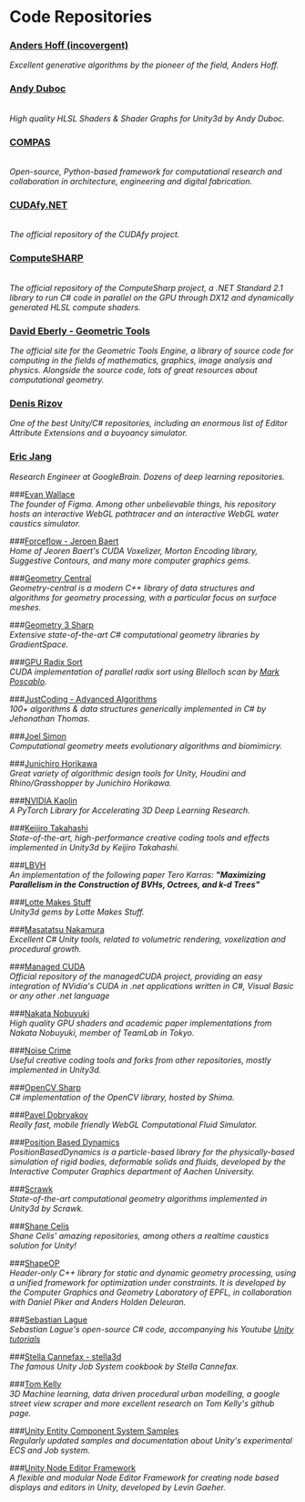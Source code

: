 Code Repositories
======
### [Anders Hoff (incovergent)](https://github.com/inconvergent)  
_Excellent generative algorithms by the pioneer of the field, Anders Hoff._  

### [Andy Duboc](https://github.com/andydbc)
</br> _High quality HLSL Shaders & Shader Graphs for Unity3d by Andy Duboc._

### [COMPAS](https://github.com/compas-dev/compas) 
</br> _Open-source, Python-based framework for computational research and collaboration in architecture, engineering and digital fabrication._

### [CUDAfy.NET](https://github.com/Cr33zz/CUDAfy.NET)
</br> _The official repository of the CUDAfy project._

### [ComputeSHARP](https://github.com/Sergio0694/ComputeSharp)
<br/> _The official repository of the ComputeSharp project, a .NET Standard 2.1 library to run C# code in parallel on the GPU through DX12 and dynamically generated HLSL compute shaders._

### [David Eberly - Geometric Tools](https://www.geometrictools.com/index.html)  
_The official site for the Geometric Tools Engine, a library of source code for computing in the fields of mathematics, graphics, image analysis and physics. Alongside the source code, lots of great resources about computational geometry._

### [Denis Rizov](https://github.com/dbrizov)  
_One of the best Unity/C# repositories, including an enormous list of Editor Attribute Extensions and a buyoancy simulator._

### [Eric Jang](https://github.com/ericjang)  
_Research Engineer at GoogleBrain. Dozens of deep learning repositories._

###[Evan Wallace](https://github.com/evanw?tab=repositories)  
_The founder of Figma. Among other unbelievable things, his repository hosts an interactive WebGL pathtracer and an interactive WebGL water caustics simulator._

###[Forceflow - Jeroen Baert](https://github.com/Forceflow?tab=repositories)  
_Home of Jeoren Baert's CUDA Voxelizer, Morton Encoding library, Suggestive Contours, and many more computer graphics gems._  

###[Geometry Central](https://github.com/nmwsharp/geometry-central)  
_Geometry-central is a modern C++ library of data structures and algorithms for geometry processing, with a particular focus on surface meshes._  

###[Geometry 3 Sharp](https://github.com/gradientspace/geometry3Sharp)  
_Extensive state-of-the-art C# computational geometry libraries by GradientSpace._

###[GPU Radix Sort](https://github.com/mark-poscablo/gpu-radix-sort)  
_CUDA implementation of parallel radix sort using Blelloch scan by [Mark Poscablo](https://github.com/mark-poscablo)._  

###[JustCoding - Advanced Algorithms](https://github.com/justcoding121/Advanced-Algorithms)  
_100+ algorithms & data structures generically implemented in C# by Jehonathan Thomas._

###[Joel Simon](https://github.com/joel-simon)  
_Computational geometry meets evolutionary algorithms and biomimicry._

###[Junichiro Horikawa](https://github.com/jhorikawa)  
_Great variety of algorithmic design tools for Unity, Houdini and Rhino/Grasshopper by Junichiro Horikawa._

###[NVIDIA Kaolin](https://github.com/NVIDIAGameWorks/kaolin)  
_A PyTorch Library for Accelerating 3D Deep Learning Research._

###[Keijiro Takahashi](https://github.com/keijiro)  
_State-of-the-art, high-performance creative coding tools and effects implemented in Unity3d by Keijiro Takahashi._

###[LBVH](https://github.com/ToruNiina/lbvh)  
_An implementation of the following paper Tero Karras: **"Maximizing Parallelism in the Construction of BVHs, Octrees, and k-d Trees"**_  
   
###[Lotte Makes Stuff](https://github.com/LotteMakesStuff)  
_Unity3d gems by Lotte Makes Stuff._

###[Masatatsu Nakamura](https://github.com/mattatz)  
_Excellent C# Unity tools, related to volumetric rendering, voxelization and procedural growth._

###[Managed CUDA](https://github.com/kunzmi/managedCuda)  
_Official repository of the managedCUDA project, providing an easy integration of NVidia's CUDA in .net applications written in C#, Visual Basic or any other .net language_

###[Nakata Nobuyuki](https://github.com/nobnak)  
_High quality GPU shaders and academic paper implementations from Nakata Nobuyuki, member of TeamLab in Tokyo._

###[Noise Crime](https://github.com/noisecrime)  
_Useful creative coding tools and forks from other repositories, mostly implemented in Unity3d._

###[OpenCV Sharp](https://github.com/shimat/opencvsharp)  
_C# implementation of the OpenCV library, hosted by Shima._

###[Pavel Dobryakov](https://github.com/PavelDoGreat)  
_Really fast, mobile friendly WebGL Computational Fluid Simulator._

###[Position Based Dynamics](https://github.com/InteractiveComputerGraphics/PositionBasedDynamics)  
_PositionBasedDynamics is a particle-based library for the physically-based simulation of rigid bodies, deformable solids and fluids, developed by the Interactive Computer Graphics department of Aachen University._

###[Scrawk](https://github.com/Scrawk)  
_State-of-the-art computational geometry algorithms implemented in Unity3d by Scrawk._

###[Shane Celis](https://github.com/shanecelis?tab=repositories)  
_Shane Celis' amazing repositories, among others a realtime caustics solution for Unity!_

###[ShapeOP](https://www.shapeop.org/index.php)  
_Header-only C++ library for static and dynamic geometry processing, using a unified framework for optimization under constraints. It is developed by the Computer Graphics and Geometry Laboratory of EPFL, in collaboration with Daniel Piker and Anders Holden Deleuran._

###[Sebastian Lague](https://github.com/SebLague)  
_Sebastian Lague's open-source C# code, accompanying his Youtube [Unity tutorials](https://www.youtube.com/user/Cercopithecan)_

###[Stella Cannefax - stella3d](https://github.com/stella3d)  
_The famous Unity Job System cookbook by Stella Cannefax._

###[Tom Kelly](https://github.com/twak?tab=repositories)  
_3D Machine learning, data driven procedural urban modelling, a google street view scraper and more excellent research on Tom Kelly's github page._

###[Unity Entity Component System Samples](https://github.com/Unity-Technologies/EntityComponentSystemSamples)  
_Regularly updated samples and documentation about Unity's experimental ECS and Job system._

###[Unity Node Editor Framework](https://github.com/Seneral/Node_Editor_Framework)  
_A flexible and modular Node Editor Framework for creating node based displays and editors in Unity, developed by Levin Gaeher._
